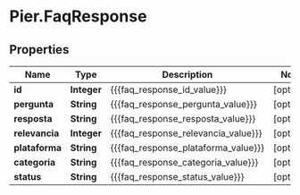 # Pier.FaqResponse

## Properties
Name | Type | Description | Notes
------------ | ------------- | ------------- | -------------
**id** | **Integer** | {{{faq_response_id_value}}} | [optional] 
**pergunta** | **String** | {{{faq_response_pergunta_value}}} | [optional] 
**resposta** | **String** | {{{faq_response_resposta_value}}} | [optional] 
**relevancia** | **Integer** | {{{faq_response_relevancia_value}}} | [optional] 
**plataforma** | **String** | {{{faq_response_plataforma_value}}} | [optional] 
**categoria** | **String** | {{{faq_response_categoria_value}}} | [optional] 
**status** | **String** | {{{faq_response_status_value}}} | [optional] 


